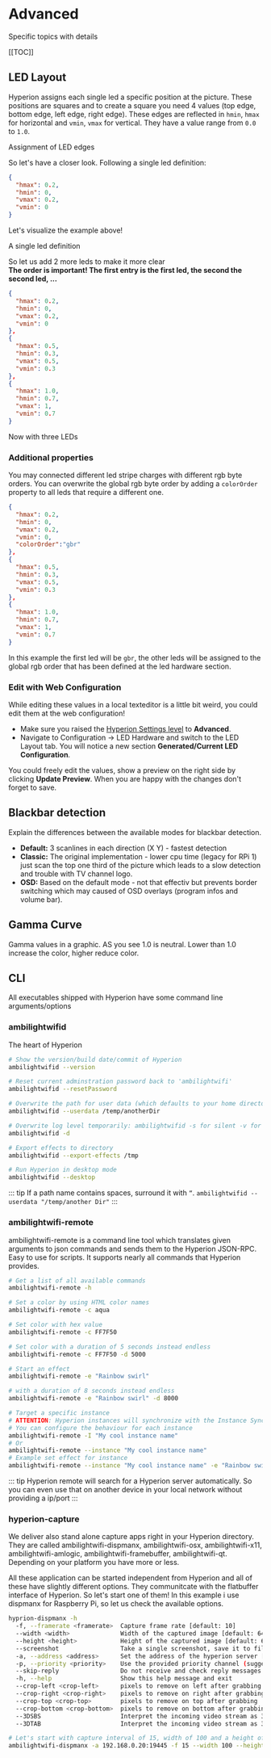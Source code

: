 # Advanced
Specific topics with details

[[TOC]]

## LED Layout
Hyperion assigns each single led a specific position at the picture. These positions are squares and to create a square you need 4 values (top edge, bottom edge, left edge, right edge). These edges are reflected in `hmin`, `hmax` for horizontal and `vmin`, `vmax` for vertical. They have a value range from `0.0` to `1.0`.

<ImageWrap src="/images/en/user_ledlayout.jpg" alt="Hyperion Led Layout">
Assignment of LED edges

</ImageWrap>

So let's have a closer look. Following a single led definition:
``` json
{
  "hmax": 0.2,
  "hmin": 0,
  "vmax": 0.2,
  "vmin": 0
}
```
Let's visualize the example above!

<ImageWrap src="/images/en/user_ledlayout1.jpg" alt="Hyperion Led Layout">
A single led definition

</ImageWrap>

So let us add 2 more leds to make it more clear \
**The order is important! The first entry is the first led, the second the second led, ...**
``` json
{
  "hmax": 0.2,
  "hmin": 0,
  "vmax": 0.2,
  "vmin": 0
},
{
  "hmax": 0.5,
  "hmin": 0.3,
  "vmax": 0.5,
  "vmin": 0.3
},
{
  "hmax": 1.0,
  "hmin": 0.7,
  "vmax": 1,
  "vmin": 0.7
}
```
<ImageWrap src="/images/en/user_ledlayout2.jpg" alt="Hyperion Led Layout">
Now with three LEDs

</ImageWrap>

### Additional properties
You may connected different led stripe charges with different rgb byte orders. You can overwrite the global rgb byte order by adding a `colorOrder` property to all leds that require a different one.
``` json
{
  "hmax": 0.2,
  "hmin": 0,
  "vmax": 0.2,
  "vmin": 0,
  "colorOrder":"gbr"
},
{
  "hmax": 0.5,
  "hmin": 0.3,
  "vmax": 0.5,
  "vmin": 0.3
},
{
  "hmax": 1.0,
  "hmin": 0.7,
  "vmax": 1,
  "vmin": 0.7
}
```
In this example the first led will be `gbr`, the other leds will be assigned to the global rgb order that has been defined at the led hardware section.

### Edit with Web Configuration
While editing these values in a local texteditor is a little bit weird, you could edit them at the web configuration!
  - Make sure you raised the [Hyperion Settings level](../Configuration.md#settings-level) to **Advanced**.
  - Navigate to Configuration -> LED Hardware and switch to the LED Layout tab. You will notice a new section **Generated/Current LED Configuration**.
<ImageWrap src="/images/en/user_ledlayout3.jpg" alt="Hyperion Led Layout" />

You could freely edit the values, show a preview on the right side by clicking **Update Preview**. When you are happy with the changes don't forget to save.

## Blackbar detection
Explain the differences between the available modes for blackbar detection.

  * **Default:** 3 scanlines in each direction (X Y) - fastest detection
  * **Classic:** The original implementation - lower cpu time (legacy for RPi 1) just scan the top one third of the picture which leads to a  slow detection and trouble with TV channel logo.
  * **OSD:** Based on the default mode - not that effectiv but prevents border switching which may caused of OSD overlays (program infos and volume bar).
<ImageWrap src="/images/en/user_bbmodes.jpg" alt="Hyperion Blackbar detection modes" />

## Gamma Curve
 Gamma values in a graphic. AS you see 1.0 is neutral. Lower than 1.0 increase the color, higher reduce color.
 <ImageWrap src="/images/en/user_gammacurve.png" alt="Hyperion Gamma Curve" />


## CLI
All executables shipped with Hyperion have some command line arguments/options

### ambilightwifid
The heart of Hyperion
``` sh
# Show the version/build date/commit of Hyperion
ambilightwifid --version

# Reset current adminstration password back to 'ambilightwifi'
ambilightwifid --resetPassword

# Overwrite the path for user data (which defaults to your home directory)
ambilightwifid --userdata /temp/anotherDir

# Overwrite log level temporarily: ambilightwifid -s for silent -v for verbose and -d for debug
ambilightwifid -d

# Export effects to directory
ambilightwifid --export-effects /tmp

# Run Hyperion in desktop mode
ambilightwifid --desktop
```

::: tip
If a path name contains spaces, surround it with `“`.
`ambilightwifid --userdata "/temp/another Dir"`
:::

### ambilightwifi-remote
ambilightwifi-remote is a command line tool which translates given arguments to json commands and sends them to the Hyperion JSON-RPC. Easy to use for scripts. It supports nearly all commands that Hyperion provides.

``` sh
# Get a list of all available commands
ambilightwifi-remote -h

# Set a color by using HTML color names
ambilightwifi-remote -c aqua

# Set color with hex value
ambilightwifi-remote -c FF7F50

# Set color with a duration of 5 seconds instead endless
ambilightwifi-remote -c FF7F50 -d 5000

# Start an effect
ambilightwifi-remote -e "Rainbow swirl"

# with a duration of 8 seconds instead endless
ambilightwifi-remote -e "Rainbow swirl" -d 8000

# Target a specific instance
# ATTENTION: Hyperion instances will synchronize with the Instance Syncing feature by default
# You can configure the behaviour for each instance
ambilightwifi-remote -I "My cool instance name"
# Or
ambilightwifi-remote --instance "My cool instance name"
# Example set effect for instance
ambilightwifi-remote --instance "My cool instance name" -e "Rainbow swirl"
```

::: tip
Hyperion remote will search for a Hyperion server automatically. So you can even use that on another device in your local network without providing a ip/port
:::

### hyperion-capture
 We deliver also stand alone capture apps right in your Hyperion directory. They are called ambilightwifi-dispmanx, ambilightwifi-osx, ambilightwifi-x11, ambilightwifi-amlogic, ambilightwifi-framebuffer, ambilightwifi-qt. Depending on your platform you have more or less.

All these application can be started independent from Hyperion and all of these have slightly different options. They communitcate with the flatbuffer interface of Hyperion. So let's start one of them! In this example i use dispmanx for Raspberry Pi, so let us check the available options.

``` sh
hyprion-dispmanx -h
  -f, --framerate <framerate>  Capture frame rate [default: 10]
  --width <width>              Width of the captured image [default: 64]
  --height <height>            Height of the captured image [default: 64]
  --screenshot                 Take a single screenshot, save it to file and quit
  -a, --address <address>      Set the address of the hyperion server [default: 127.0.0.1:19445]
  -p, --priority <priority>    Use the provided priority channel (suggested 100-199) [default: 150]
  --skip-reply                 Do not receive and check reply messages from Hyperion
  -h, --help                   Show this help message and exit
  --crop-left <crop-left>      pixels to remove on left after grabbing
  --crop-right <crop-right>    pixels to remove on right after grabbing
  --crop-top <crop-top>        pixels to remove on top after grabbing
  --crop-bottom <crop-bottom>  pixels to remove on bottom after grabbing
  --3DSBS                      Interpret the incoming video stream as 3D side-by-side
  --3DTAB                      Interpret the incoming video stream as 3D top-and-bottom

# Let's start with capture interval of 15, width of 100 and a height of 100
ambilightwifi-dispmanx -a 192.168.0.20:19445 -f 15 --width 100 --height 100
```

